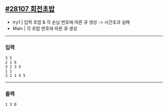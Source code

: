 [#28107 회전초밥](https://www.acmicpc.net/problem/28107)
---

- try1 | 입력 초밥 & 각 손님 번호에 따른 큐 생성 -> 시간초과 실패
- Main | 각 초밥 번호에 따른 큐 생성

---

### 입력
```
3 5
2 1 6
3 2 3 5
1 1
3 2 1 4 5
```

---
### 출력
```
1 3 0
```